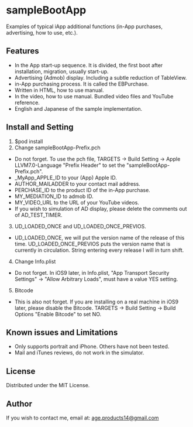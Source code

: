 # sampleBootApp
Examples of typical iApp additional functions (in-App purchases, advertising, how to use, etc.).

## Features
* In the App start-up sequence. It is divided, the first boot after installation, migration, usually start-up.
* Advertising (Admob) display. Including a subtle reduction of TableView.
* in-App purchasing process. It is called the EBPurchase.
* Written in HTML, how to use manual.
* In the video, how to use manual. Bundled video files and YouTube reference.
* English and Japanese of the sample implementation.

## Install and Setting
1. $pod install
2. Change sampleBootApp-Prefix.pch
 * Do not forget. To use the pch file, TARGETS -> Build Setting -> Apple LLVM7.0-Language "Prefix Header" to set the "sampleBootApp-Prefix.pch".
 * _MyApp_APPLE_ID to your (App) Apple ID.
 * AUTHOR_MAILADDER to your contact mail address.
 * PERCHASE_ID to the product ID of the in-App purchase.
 * MY_MEDIATION_ID to admob ID.
 * MY_VIDEO_URL to the URL of your YouTube videos.
 * If you wish to simulation of AD display, please delete the comments out of AD_TEST_TIMER.
3. UD_LOADED_ONCE and UD_LOADED_ONCE_PREVIOS.
 * UD_LOADED_ONCE, we will put the version name of the release of this time. UD_LOADED_ONCE_PREVIOS puts the version name that is currently in circulation. String entering every release I will in turn shift.
4. Change Info.plist
 * Do not forget. In iOS9 later, in Info.plist, "App Transport Security Settings" -> "Allow Arbitrary Loads", must have a value YES setting.
5. Bitcode
 * This is also not forget. If you are installing on a real machine in iOS9 later, please disable the Bitcode. TARGETS -> Build Setting -> Build Options "Enable Bitcode" to set NO.

## Known issues and Limitations
* Only supports portrait and iPhone. Others have not been tested.
* Mail and iTunes reviews, do not work in the simulator.

## License
Distributed under the MIT License.

## Author
If you wish to contact me, email at: age.products14@gmail.com


